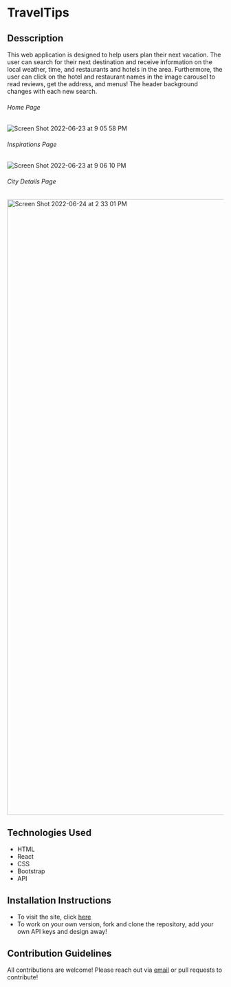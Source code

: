 # TravelTips

## Desscription
This web application is designed to help users plan their next vacation. The user can search for their next destination and receive information on the local weather, time, and restaurants and hotels in the area. Furthermore, the user can click on the hotel and restaurant names in the image carousel to read reviews, get the address, and menus! The header background changes with each new search.

###### Home Page
![Screen Shot 2022-06-23 at 9 05 58 PM](https://user-images.githubusercontent.com/62886630/175439614-ef463a51-e333-4c63-a42f-095915d22bb1.png)

###### Inspirations Page
![Screen Shot 2022-06-23 at 9 06 10 PM](https://user-images.githubusercontent.com/62886630/175439631-8f50f2fd-a6ac-4fc0-a5d3-4535c28238a3.png)

###### City Details Page
<img width="1428" alt="Screen Shot 2022-06-24 at 2 33 01 PM" src="https://user-images.githubusercontent.com/62886630/175644574-d6ea4b46-ef14-4d27-aa08-61e977fd5b5c.png">


## Technologies Used
- HTML
- React
- CSS
- Bootstrap
- API

## Installation Instructions
* To visit the site, click [here](https://celebrated-halva-710aaa.netlify.app)
* To work on your own version, fork and clone the repository, add your own API keys and design away!

## Contribution Guidelines
All contributions are welcome! 
Please reach out via [email](shraddhaanand2@gmail.com) or pull requests to contribute!
